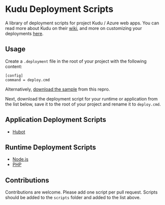 # Kudu Deployment Scripts

A library of deployment scripts for project Kudu / Azure web apps.  You can read more about Kudu on their [wiki](https://github.com/projectkudu/kudu/wiki), and more on customizing your deployments [here](https://github.com/projectkudu/kudu/wiki/Customizing-deployments).

## Usage

Create a `.deployment` file in the root of your project with the following content:

```
[config]
command = deploy.cmd
```

Alternatively, [download the sample](scripts/.deployment) from this repro.

Next, download the deployment script for your runtime or application from the list below, save it to the root of your project and rename it to `deploy.cmd`.

## Application Deployment Scripts

- [Hubot](scripts/deploy-hubot.cmd)

## Runtime Deployment Scripts

- [Node.js](scripts/deploy-node.cmd) 
- [PHP](scripts/deploy-php.cmd) 

## Contributions

Contributions are welcome.  Please add one script per pull request.  Scripts should be added to the `scripts` folder and added to the list above.
